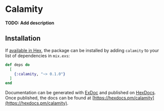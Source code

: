 # Calamity

**TODO: Add description**

## Installation

If [available in Hex](https://hex.pm/docs/publish), the package can be installed
by adding `calamity` to your list of dependencies in `mix.exs`:

```elixir
def deps do
  [
    {:calamity, "~> 0.1.0"}
  ]
end
```

Documentation can be generated with [ExDoc](https://github.com/elixir-lang/ex_doc)
and published on [HexDocs](https://hexdocs.pm). Once published, the docs can
be found at [https://hexdocs.pm/calamity](https://hexdocs.pm/calamity).


